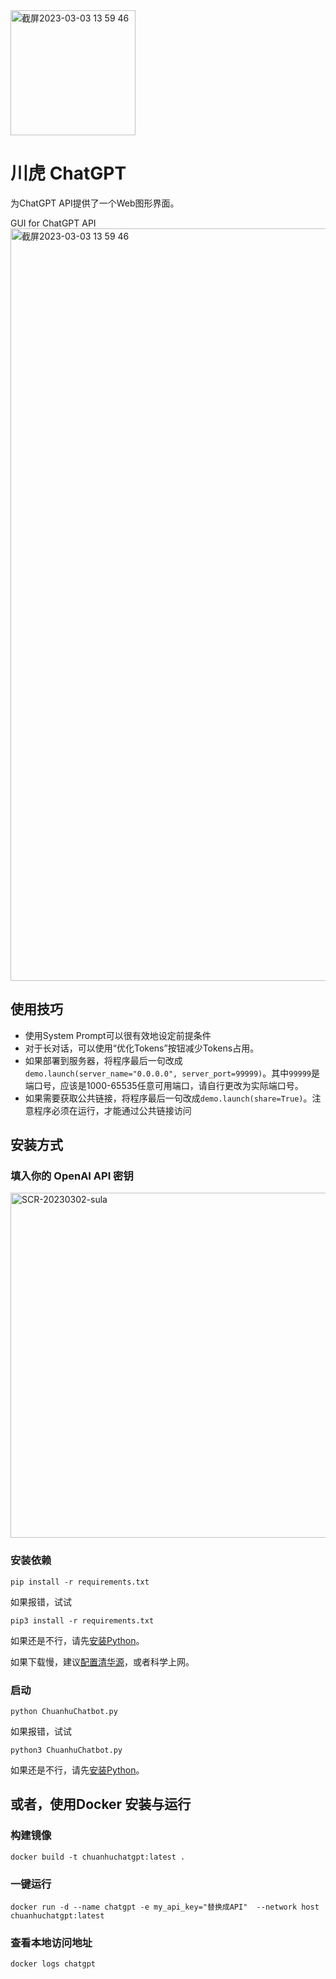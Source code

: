 <img width="200" alt="截屏2023-03-03 13 59 46" src="https://user-images.githubusercontent.com/51039745/222689546-7612df0e-e28b-4693-9f5f-4ef2be3daf48.png">

# 川虎 ChatGPT
为ChatGPT API提供了一个Web图形界面。

GUI for ChatGPT API
<img width="1204" alt="截屏2023-03-03 13 59 46" src="https://user-images.githubusercontent.com/51039745/222643242-c0b90a54-8f07-4fb6-b88e-ef338fd80f49.png">

## 使用技巧

- 使用System Prompt可以很有效地设定前提条件
- 对于长对话，可以使用“优化Tokens”按钮减少Tokens占用。
- 如果部署到服务器，将程序最后一句改成`demo.launch(server_name="0.0.0.0", server_port=99999)`。其中`99999`是端口号，应该是1000-65535任意可用端口，请自行更改为实际端口号。
- 如果需要获取公共链接，将程序最后一句改成`demo.launch(share=True)`。注意程序必须在运行，才能通过公共链接访问

## 安装方式

### 填入你的 OpenAI API 密钥

<img width="552" alt="SCR-20230302-sula" src="https://user-images.githubusercontent.com/51039745/222445258-248f2789-81d2-4f0a-8697-c720f588d8de.png">

### 安装依赖

```
pip install -r requirements.txt
```

如果报错，试试

```
pip3 install -r requirements.txt
```

如果还是不行，请先[安装Python](https://www.runoob.com/python/python-install.html)。

如果下载慢，建议[配置清华源](https://mirrors.tuna.tsinghua.edu.cn/help/pypi/)，或者科学上网。

### 启动

```
python ChuanhuChatbot.py
```

如果报错，试试

```
python3 ChuanhuChatbot.py
```

如果还是不行，请先[安装Python](https://www.runoob.com/python/python-install.html)。

## 或者，使用Docker 安装与运行

### 构建镜像
```
docker build -t chuanhuchatgpt:latest .
```

### 一键运行
```
docker run -d --name chatgpt -e my_api_key="替换成API"  --network host chuanhuchatgpt:latest
```

### 查看本地访问地址
```
docker logs chatgpt
```

